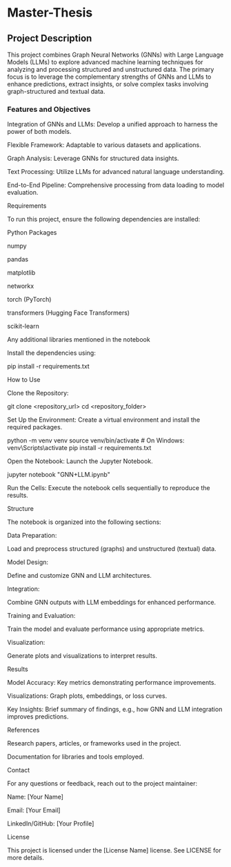 # Master-Thesis
## Project Description

This project combines Graph Neural Networks (GNNs) with Large Language Models (LLMs) to explore advanced machine learning techniques for analyzing and processing structured and unstructured data. The primary focus is to leverage the complementary strengths of GNNs and LLMs to enhance predictions, extract insights, or solve complex tasks involving graph-structured and textual data.

### Features and Objectives

Integration of GNNs and LLMs: Develop a unified approach to harness the power of both models.

Flexible Framework: Adaptable to various datasets and applications.

Graph Analysis: Leverage GNNs for structured data insights.

Text Processing: Utilize LLMs for advanced natural language understanding.

End-to-End Pipeline: Comprehensive processing from data loading to model evaluation.

Requirements

To run this project, ensure the following dependencies are installed:

Python Packages

numpy

pandas

matplotlib

networkx

torch (PyTorch)

transformers (Hugging Face Transformers)

scikit-learn

Any additional libraries mentioned in the notebook

Install the dependencies using:

pip install -r requirements.txt

How to Use

Clone the Repository:

git clone <repository_url>
cd <repository_folder>

Set Up the Environment:
Create a virtual environment and install the required packages.

python -m venv venv
source venv/bin/activate  # On Windows: venv\Scripts\activate
pip install -r requirements.txt

Open the Notebook:
Launch the Jupyter Notebook.

jupyter notebook "GNN+LLM.ipynb"

Run the Cells:
Execute the notebook cells sequentially to reproduce the results.

Structure

The notebook is organized into the following sections:

Data Preparation:

Load and preprocess structured (graphs) and unstructured (textual) data.

Model Design:

Define and customize GNN and LLM architectures.

Integration:

Combine GNN outputs with LLM embeddings for enhanced performance.

Training and Evaluation:

Train the model and evaluate performance using appropriate metrics.

Visualization:

Generate plots and visualizations to interpret results.

Results

Model Accuracy: Key metrics demonstrating performance improvements.

Visualizations: Graph plots, embeddings, or loss curves.

Key Insights: Brief summary of findings, e.g., how GNN and LLM integration improves predictions.

References

Research papers, articles, or frameworks used in the project.

Documentation for libraries and tools employed.

Contact

For any questions or feedback, reach out to the project maintainer:

Name: [Your Name]

Email: [Your Email]

LinkedIn/GitHub: [Your Profile]

License

This project is licensed under the [License Name] license. See LICENSE for more details.

